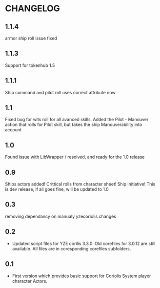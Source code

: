 # CHANGELOG
## 1.1.4
armor ship roll issue fixed

## 1.1.3 
Support for tokenhub 1.5

## 1.1.1
Ship command and pilot roll uses correct attribute now

## 1.1
Fixed bug for wits roll for all avanced skills.
Added the Pilot - Manouver action that rolls for Pilot skill, but takes the ship Manouverability into account

## 1.0
Found issue with LibWrapper / resolved, and ready for the 1.0 release

## 0.9
Ships actors added! Crittical rolls from character sheet! Ship initiative! This is dev release, if all goes fine, will be updated to 1.0

## 0.3 
removing dependancy on manualy yzecoriolis changes


## 0.2

- Updated script files for YZE corilis 3.3.0. Old corefiles for 3.0.12 are still available. All files are in coresponding corefiles subfolders.

## 0.1

- First version which provides basic support for Coriolis System player character Actors.